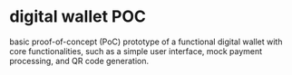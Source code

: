 # digital wallet POC
basic proof-of-concept (PoC) prototype of a functional digital wallet  with core functionalities, such as a simple user interface, mock payment processing, and QR code generation.
